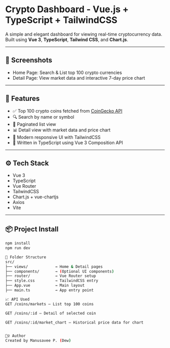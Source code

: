 # Crypto Dashboard - Vue.js + TypeScript + TailwindCSS

A simple and elegant dashboard for viewing real-time cryptocurrency data.  
Built using **Vue 3**, **TypeScript**, **Tailwind CSS**, and **Chart.js**.

---

## 📸 Screenshots

- Home Page: Search & List top 100 crypto currencies  
- Detail Page: View market data and interactive 7-day price chart

---

## 🚀 Features

- ✅ Top 100 crypto coins fetched from [CoinGecko API](https://www.coingecko.com/en/api)
- 🔍 Search by name or symbol
- 📄 Paginated list view
- 📊 Detail view with market data and price chart
- 🎨 Modern responsive UI with TailwindCSS
- 🧠 Written in TypeScript using Vue 3 Composition API

---

## ⚙️ Tech Stack

- Vue 3
- TypeScript
- Vue Router
- TailwindCSS
- Chart.js + vue-chartjs
- Axios
- Vite

---

## 📦 Project Install

```bash
npm install
npm run dev

📁 Folder Structure
src/
├── views/            → Home & Detail pages
├── components/       → (Optional UI components)
├── router/           → Vue Router setup
├── style.css         → TailwindCSS entry
├── App.vue           → Main layout
├── main.ts           → App entry point

📈 API Used
GET /coins/markets – List top 100 coins

GET /coins/:id – Detail of selected coin

GET /coins/:id/market_chart – Historical price data for chart


🙋‍♀️ Author
Created by Manusavee P. (Dew)
